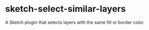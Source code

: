 # sketch-select-similar-layers
A Sketch plugin that selects layers with the same fill or border color.
